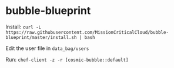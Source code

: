 # bubble-blueprint

Install: ```curl -L https://raw.githubusercontent.com/MissionCriticalCloud/bubble-blueprint/master/install.sh | bash```

Edit the user file in ```data_bag/users```

Run: ```chef-client -z -r [cosmic-bubble::default]```

